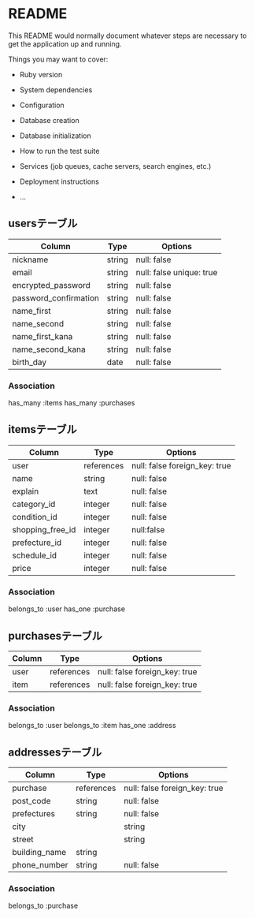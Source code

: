 # README

This README would normally document whatever steps are necessary to get the
application up and running.

Things you may want to cover:

* Ruby version

* System dependencies

* Configuration

* Database creation

* Database initialization

* How to run the test suite

* Services (job queues, cache servers, search engines, etc.)

* Deployment instructions

* ...

## usersテーブル

|  Column    |   Type   |    Options    |
|   ------   |   ----   |  -----------  |
|  nickname  |  string  |  null: false  |
|   email    |  string  |  null: false unique: true |
|  encrypted_password  |  string  |  null: false  |
| password_confirmation |  string  |  null: false  |
| name_first |  string  |  null: false  |
| name_second |  string  |  null: false  |
| name_first_kana |  string  |  null: false  |
| name_second_kana |  string  |  null: false  |
|  birth_day  |  date   |  null: false  |

### Association
has_many :items
has_many :purchases


## itemsテーブル

|Column|Type|Options|
|------|----|-------|
|user|references|null: false  foreign_key: true|
|name|string|null: false|
|explain|text|null: false|
|category_id|integer|null: false|
|condition_id|integer|null: false|
|shopping_free_id|integer|null:false|
|prefecture_id|integer|null: false|
|schedule_id|integer|null: false|
|price|integer|null: false|

### Association
belongs_to :user
has_one :purchase

## purchasesテーブル

|Column|Type|Options|
|------|----|-------|
|user|references|null: false  foreign_key: true|
|item|references|null: false  foreign_key: true|

### Association
belongs_to :user
belongs_to :item
has_one :address

## addressesテーブル

|Column|Type|Options|
|------|----|-------|
|purchase|references|null: false  foreign_key: true|
|post_code|string|null: false|
|prefectures|string|null: false|
|city||string|null: false|
|street||string|null: false|
|building_name|string||
|phone_number|string|null: false|

### Association
belongs_to :purchase